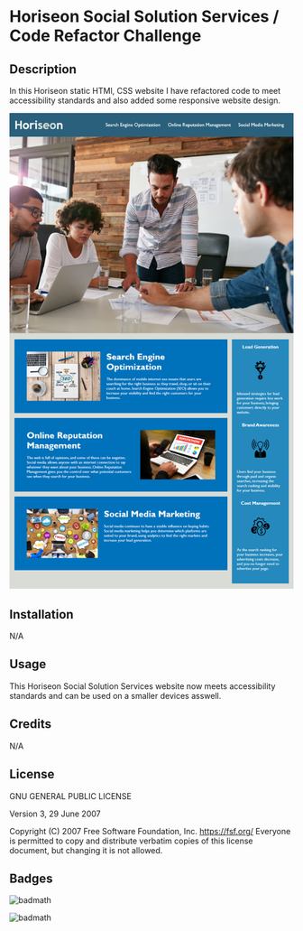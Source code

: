 # Horiseon Social Solution Services / Code Refactor Challenge

## Description

In this Horiseon static HTMl, CSS website I have refactored code to meet accessibility standards and also added some responsive website design.

![The Horiseon webpage.](assets/images/01-html-css-git-challenge-demo.png)

## Installation

N/A

## Usage

This Horiseon Social Solution Services website now meets accessibility standards and can be used on a smaller devices asswell.

## Credits

N/A

## License

 GNU GENERAL PUBLIC LICENSE

 Version 3, 29 June 2007

 Copyright (C) 2007 Free Software Foundation, Inc. <https://fsf.org/>
 Everyone is permitted to copy and distribute verbatim copies
 of this license document, but changing it is not allowed.

## Badges

![badmath](https://img.shields.io/badge/55.3%25-HTML-yellow)

![badmath](https://img.shields.io/badge/44.7%25-CSS-green)
